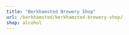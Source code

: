 ```yaml
---
title: "Berkhamsted Brewery Shop"
url: /berkhamsted/berkhamsted-brewery-shop/
shop: alcohol
---
```

